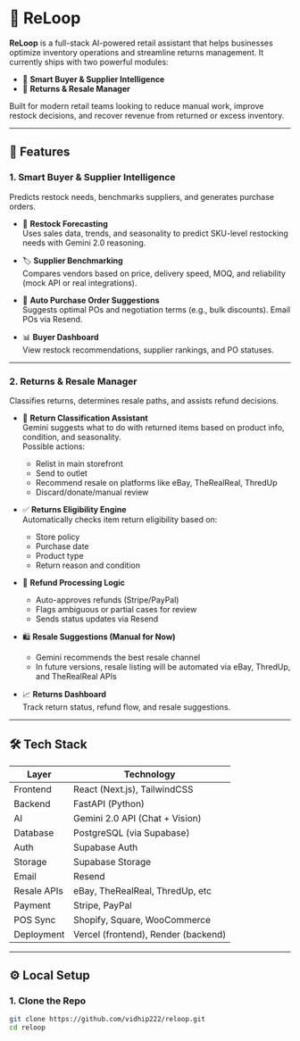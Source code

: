 # 🔁 ReLoop

**ReLoop** is a full-stack AI-powered retail assistant that helps businesses optimize inventory operations and streamline returns management. It currently ships with two powerful modules:

- 🧠 **Smart Buyer & Supplier Intelligence**  
- 🔄 **Returns & Resale Manager**

Built for modern retail teams looking to reduce manual work, improve restock decisions, and recover revenue from returned or excess inventory.

---

## 🚀 Features

### 1. Smart Buyer & Supplier Intelligence

Predicts restock needs, benchmarks suppliers, and generates purchase orders.

- 🔮 **Restock Forecasting**  
  Uses sales data, trends, and seasonality to predict SKU-level restocking needs with Gemini 2.0 reasoning.

- 🏷 **Supplier Benchmarking**  
  Compares vendors based on price, delivery speed, MOQ, and reliability (mock API or real integrations).

- 🤝 **Auto Purchase Order Suggestions**  
  Suggests optimal POs and negotiation terms (e.g., bulk discounts). Email POs via Resend.

- 📊 **Buyer Dashboard**  
  View restock recommendations, supplier rankings, and PO statuses.

---

### 2. Returns & Resale Manager

Classifies returns, determines resale paths, and assists refund decisions.

- 🧠 **Return Classification Assistant**  
  Gemini suggests what to do with returned items based on product info, condition, and seasonality.  
  Possible actions:
  - Relist in main storefront
  - Send to outlet
  - Recommend resale on platforms like eBay, TheRealReal, ThredUp
  - Discard/donate/manual review

- ✅ **Returns Eligibility Engine**  
  Automatically checks item return eligibility based on:
  - Store policy
  - Purchase date
  - Product type
  - Return reason and condition

- 💸 **Refund Processing Logic**  
  - Auto-approves refunds (Stripe/PayPal)
  - Flags ambiguous or partial cases for review
  - Sends status updates via Resend

- 🛍️ **Resale Suggestions (Manual for Now)**  
  - Gemini recommends the best resale channel
  - In future versions, resale listing will be automated via eBay, ThredUp, and TheRealReal APIs

- 📈 **Returns Dashboard**  
  Track return status, refund flow, and resale suggestions.

---

## 🛠️ Tech Stack

| Layer         | Technology                            |
|---------------|----------------------------------------|
| Frontend      | React (Next.js), TailwindCSS           |
| Backend       | FastAPI (Python)                       |
| AI            | Gemini 2.0 API (Chat + Vision)         |
| Database      | PostgreSQL (via Supabase)              |
| Auth          | Supabase Auth                          |
| Storage       | Supabase Storage                       |
| Email         | Resend                                 |
| Resale APIs   | eBay, TheRealReal, ThredUp, etc        |
| Payment       | Stripe, PayPal                         |
| POS Sync      | Shopify, Square, WooCommerce           |
| Deployment    | Vercel (frontend), Render (backend)    |

---

## ⚙️ Local Setup

### 1. Clone the Repo

```bash
git clone https://github.com/vidhip222/reloop.git
cd reloop
